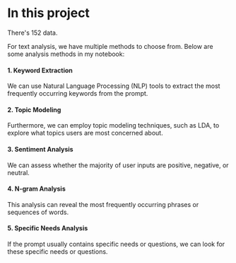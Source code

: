 # In this project
There's 152 data.

For text analysis, we have multiple methods to choose from. Below are some analysis methods in my notebook:

#### 1. Keyword Extraction

We can use Natural Language Processing (NLP) tools to extract the most frequently occurring keywords from the prompt.

#### 2. Topic Modeling

Furthermore, we can employ topic modeling techniques, such as LDA, to explore what topics users are most concerned about.

#### 3. Sentiment Analysis

We can assess whether the majority of user inputs are positive, negative, or neutral.

#### 4. N-gram Analysis

This analysis can reveal the most frequently occurring phrases or sequences of words.

#### 5. Specific Needs Analysis

If the prompt usually contains specific needs or questions, we can look for these specific needs or questions.






